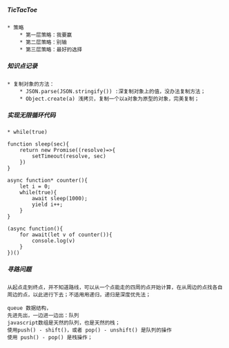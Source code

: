 ##### TicTacToe
	* 策略
		* 第一层策略：我要赢
		* 第二层策略：别输
		* 第三层策略：最好的选择

##### 知识点记录
	* 复制对象的方法：
		* JSON.parse(JSON.stringify()) :深复制对象上的值，没办法复制方法；
		* Object.create(a) 浅拷贝，复制一个以a对象为原型的对象，完美复制；

##### 实现无限循环代码
	* while(true)
	
	function sleep(sec){
		return new Promise((resolve)=>{
			setTimeout(resolve, sec)
		})
	}

	async function* counter(){
		let i = 0;
		while(true){
			await sleep(1000);
			yield i++;
		}
	}

	(async function(){
		for await(let v of counter()){
			console.log(v)
		}
	})()

##### 寻路问题
	从起点走到终点，并不知道路线，可以从一个点能走的四周的点开始计算，在从周边的点找各自周边的点，以此进行下去；不适用用递归，递归是深度优先法；

	queue 数据结构，
	先进先出，一边进一边出：队列
	javascript数组是天然的队列，也是天然的栈；
	使用push() - shift()，或者 pop() - unshift() 是队列的操作
	使用 push() - pop() 是栈操作；